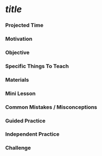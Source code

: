 # ___title___

### Projected Time


### Motivation


### Objective

### Specific Things To Teach


### Materials


### Mini Lesson


### Common Mistakes / Misconceptions


### Guided Practice


### Independent Practice


### Challenge
